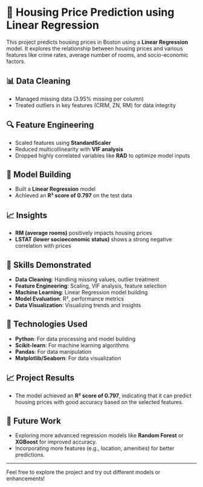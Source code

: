 # 🏡 Housing Price Prediction using Linear Regression

This project predicts housing prices in Boston using a **Linear Regression** model. It explores the relationship between housing prices and various features like crime rates, average number of rooms, and socio-economic factors.

## 📊 Data Cleaning
- Managed missing data (3.95% missing per column)
- Treated outliers in key features (CRIM, ZN, RM) for data integrity

## 🔍 Feature Engineering
- Scaled features using **StandardScaler**
- Reduced multicollinearity with **VIF analysis**
- Dropped highly correlated variables like **RAD** to optimize model inputs

## 🤖 Model Building
- Built a **Linear Regression** model
- Achieved an **R² score of 0.797** on the test data

## 📈 Insights
- **RM (average rooms)** positively impacts housing prices
- **LSTAT (lower socioeconomic status)** shows a strong negative correlation with prices

## 🚀 Skills Demonstrated
- **Data Cleaning**: Handling missing values, outlier treatment
- **Feature Engineering**: Scaling, VIF analysis, feature selection
- **Machine Learning**: Linear Regression model building
- **Model Evaluation**: R², performance metrics
- **Data Visualization**: Visualizing trends and insights

## 🔧 Technologies Used
- **Python**: For data processing and model building
- **Scikit-learn**: For machine learning algorithms
- **Pandas**: For data manipulation
- **Matplotlib/Seaborn**: For data visualization

## 📈 Project Results
- The model achieved an **R² score of 0.797**, indicating that it can predict housing prices with good accuracy based on the selected features.

## 🚀 Future Work
- Exploring more advanced regression models like **Random Forest** or **XGBoost** for improved accuracy.
- Incorporating more features (e.g., location, amenities) for better predictions.

---

Feel free to explore the project and try out different models or enhancements!
